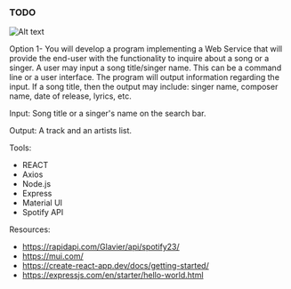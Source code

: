 ### TODO

![Alt text](https://github.com/imMica/sweng861_course_project/blob/main/static/screenshot.PNG)

Option 1- You will develop a program implementing a Web Service that will provide the end-user with the functionality to inquire about a song or a singer. A user may input a song title/singer name. This can be a command line or a user interface. The program will output information regarding the input. If a song title, then the output may include: singer name, composer name, date of release, lyrics, etc.

Input: Song title or a singer's name on the search bar.

Output: A track and an artists list.

Tools:
- REACT
- Axios
- Node.js
- Express 
- Material UI
- Spotify API

Resources:
- https://rapidapi.com/Glavier/api/spotify23/
- https://mui.com/
- https://create-react-app.dev/docs/getting-started/
- https://expressjs.com/en/starter/hello-world.html

